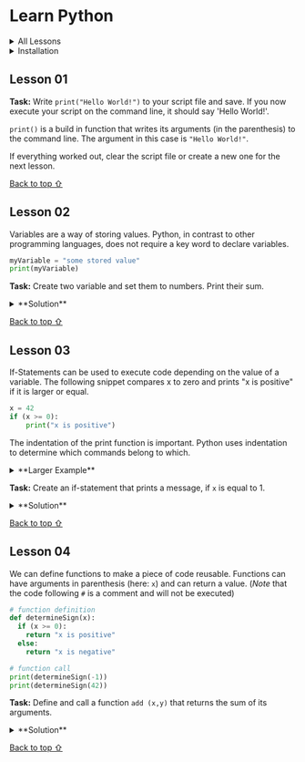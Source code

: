 # Learn Python

<details>
<summary>All Lessons</summary>
- [Lesson 01](#lesson-01)
- [Lesson 02](#lesson-02)
- [Lesson 03](#lesson-03)
- [Lesson 04](#lesson-04)
</details>

<details>
  <summary>Installation</summary>

  In my opinion Python is a great language for both beginners and veterans. It has a very easy syntax resulting in a steep learning curve. Shorthands allow more experienced programmers to write elegant code using only a few lines of code.

  Beware of the two Python versions. Python 2.7 is still used, but support for it will stop in early 2020. Therefore this tutorial will use Python 3.

  1. First will need to get Python 3. This [Installation Guide](https://realpython.com/installing-python/) should lead you through the process.

  2. I recommend using [Atom](https://atom.io/) instead of a plain text editor. It provides syntax highlighting to indicate the functionality of a piece of code.

  3. Once we have created a Python script _script.py_ we have to execute it on the command line. [This article](https://www.pythoncentral.io/execute-python-script-file-shell/) shows you how. After you navigated to the correct directory - on Windows this should look like:

  ```
  C:\...\learn-python> python script.py
  ```

  Linux and Mac users will see something like:

  ```
  user@ubuntu:~/.../learn-python$ python script
  ```

  Alternatively you can use an [Online Interpreter](https://www.onlinegdb.com/online_python_compiler) to run the code. This way you do not need to install anything, but code might run slower.

  If you made it through the installation process, the cumbersome part is behind you and we can get started :)

</details>

## Lesson 01

**Task:** Write `print("Hello World!")` to your script file and save. If you now execute your script on the command line, it should say 'Hello World!'.

`print()` is a build in function that writes its arguments (in the parenthesis) to the command line. The argument in this case is `"Hello World!"`.

If everything worked out, clear the script file or create a new one for the next lesson.

[Back to top &#8679;](#learn-python)

## Lesson 02

Variables are a way of storing values. Python, in contrast to other programming languages, does not require a key word to declare variables.

```python
myVariable = "some stored value"
print(myVariable)
```

**Task:** Create two variable and set them to numbers. Print their sum.

<details>
<summary>
**Solution**
</summary>

```python
x = 1
y = 41
print(x+y)
```
result: `42`
</details>

[Back to top &#8679;](#learn-python)

## Lesson 03

If-Statements can be used to execute code depending on the value of a variable. The following snippet compares x to zero and prints "x is positive" if it is larger or equal.

```python
x = 42
if (x >= 0):
    print("x is positive")
```

The indentation of the print function is important. Python uses indentation to determine which commands belong to which.

<details>
<summary>
**Larger Example**
</summary>

```python
x = 42
if (x == 1):
    print("Print this if x is equal to one")

print("No indentation - print this no matter what")
```
</details>

**Task:** Create an if-statement that prints a message, if `x` is equal to 1.

<details>
<summary>
**Solution**
</summary>

```python
x = 1
if (x == 1):
    print("x is equal to one")
```
result: `x is equal to one`
</details>

[Back to top &#8679;](#learn-python)

## Lesson 04

We can define functions to make a piece of code reusable. Functions can have arguments in parenthesis (here: `x`) and can return a value. (_Note_ that the code following `#` is a comment and will not be executed)

```python
# function definition
def determineSign(x):
  if (x >= 0):
    return "x is positive"
  else:
    return "x is negative"

# function call
print(determineSign(-1))
print(determineSign(42))
```

**Task:** Define and call a function `add (x,y)` that returns the sum of its arguments.

<details>
<summary>
**Solution**
</summary>

```python
def add(x,y):
  return x+y

print(add(2,5))
```
result: `7`
</details>

[Back to top &#8679;](#learn-python)
